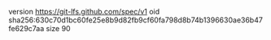 version https://git-lfs.github.com/spec/v1
oid sha256:630c70d1bc60fe25e8b9d82fb9cf60fa798d8b74b1396630ae36b47fe629c7aa
size 90
